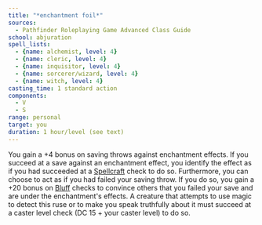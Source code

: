 ```yaml
---
title: "*enchantment foil*"
sources:
  - Pathfinder Roleplaying Game Advanced Class Guide
school: abjuration
spell_lists:
  - {name: alchemist, level: 4}
  - {name: cleric, level: 4}
  - {name: inquisitor, level: 4}
  - {name: sorcerer/wizard, level: 4}
  - {name: witch, level: 4}
casting_time: 1 standard action
components:
  - V
  - S
range: personal
target: you
duration: 1 hour/level (see text)
---
```


You gain a +4 bonus on saving throws against enchantment effects. If you succeed at a save against an enchantment effect, you identify the effect as if you had succeeded at a [Spellcraft](/skills/spellcraft/) check to do so. Furthermore, you can choose to act as if you had failed your saving throw. If you do so, you gain a +20 bonus on [Bluff](/skills/bluff/) checks to convince others that you failed your save and are under the enchantment's effects. A creature that attempts to use magic to detect this ruse or to make you speak truthfully about it must succeed at a caster level check (DC 15 + your caster level) to do so.

